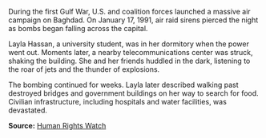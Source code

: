 
During the first Gulf War, U.S. and coalition forces launched a massive air campaign on Baghdad. On January 17, 1991, air raid sirens pierced the night as bombs began falling across the capital.

Layla Hassan, a university student, was in her dormitory when the power went out. Moments later, a nearby telecommunications center was struck, shaking the building. She and her friends huddled in the dark, listening to the roar of jets and the thunder of explosions.

The bombing continued for weeks. Layla later described walking past destroyed bridges and government buildings on her way to search for food. Civilian infrastructure, including hospitals and water facilities, was devastated.

**Source:** [Human Rights Watch](https://www.hrw.org/reports/1991/gulfwar)